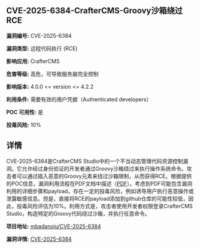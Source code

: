 ## CVE-2025-6384-CrafterCMS-Groovy沙箱绕过RCE

**漏洞编号:** CVE-2025-6384

**漏洞类型:** 远程代码执行 (RCE)

**影响应用:** CrafterCMS

**危害等级:** 高危，可导致服务器完全控制

**影响版本:** 4.0.0 <= version <= 4.2.2

**利用条件:** 需要有效的用户凭据（Authenticated developers）

**POC 可用性:** 是

**投毒风险:** 10%

## 详情

CVE-2025-6384是CrafterCMS Studio中的一个不当动态管理代码资源控制漏洞。它允许经过身份验证的开发者通过Groovy沙箱绕过来执行操作系统命令。攻击者可以通过插入恶意的Groovy元素来绕过沙箱限制，从而获得RCE。根据提供的POC信息，漏洞利用流程在PDF文档中描述（[PDF](https://github.com/mbadanoiu/CVE-2025-6384/blob/main/CrafterCMS%20-%20CVE-2025-6384.pdf)）。考虑到PDF可能包含漏洞利用的详细步骤和payload，存在一定的投毒风险，例如诱导用户执行恶意操作或泄露敏感信息。但是，直接将RCE的payload添加到github仓库的可能性较低，因此，投毒风险评估为10%。利用方式是，攻击者使用开发者权限登录CrafterCMS Studio，构造特定的Groovy代码绕过沙箱，并执行任意命令。

**项目地址:** [mbadanoiu/CVE-2025-6384](https://github.com/mbadanoiu/CVE-2025-6384)

**漏洞详情:** [CVE-2025-6384](https://nvd.nist.gov/vuln/detail/CVE-2025-6384)